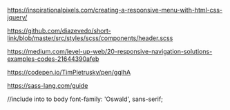 https://inspirationalpixels.com/creating-a-responsive-menu-with-html-css-jquery/

https://github.com/diazevedo/short-link/blob/master/src/styles/scss/components/header.scss

https://medium.com/level-up-web/20-responsive-navigation-solutions-examples-codes-21644390afeb

https://codepen.io/TimPietrusky/pen/gqlhA

https://sass-lang.com/guide

//include into to body
font-family: 'Oswald', sans-serif;
